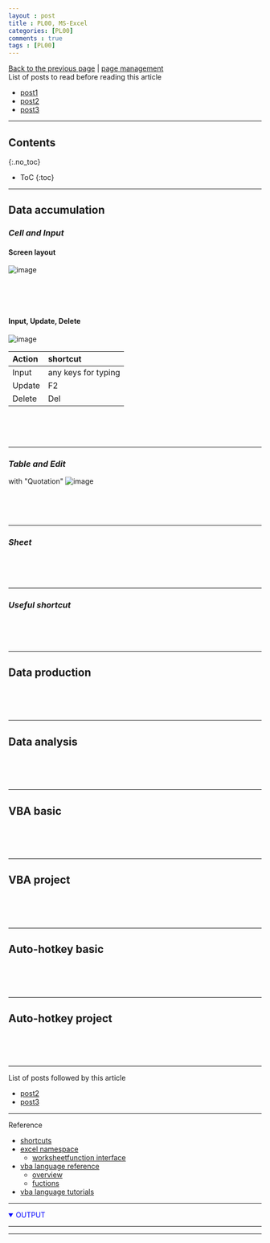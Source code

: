 ```yaml
---
layout : post
title : PL00, MS-Excel
categories: [PL00]
comments : true
tags : [PL00]
---
```


[Back to the previous page](https://userdyk-github.github.io/Programming.html) | [page management](https://github.com/userdyk-github/userdyk-github.github.io/blob/master/_posts/PL00/2019-08-13-PL00-MS-Excel.md)<br>
List of posts to read before reading this article
- <a href='https://userdyk-github.github.io/'>post1</a>
- <a href='https://userdyk-github.github.io/'>post2</a>
- <a href='https://userdyk-github.github.io/'>post3</a>

---

## Contents
{:.no_toc}

* ToC
{:toc}

<hr class="division1">

## **Data accumulation**
### ***Cell and Input***
#### Screen layout
![image](https://user-images.githubusercontent.com/52376448/72784082-55fc8080-3c6b-11ea-9972-ad9c3e41d50a.png)

<br><br><br>

#### Input, Update, Delete
![image](https://user-images.githubusercontent.com/52376448/72785138-e045e400-3c6d-11ea-93e6-3ac1fafd49b1.png)

|Action|shortcut|
|:--|:--|
|Input|any keys for typing|
|Update|F2|
|Delete|Del|

<br><br><br>

---

### ***Table and Edit***
with "Quotation"
![image](https://user-images.githubusercontent.com/52376448/72786812-eb9b0e80-3c71-11ea-992d-c9bf2cf3ee40.png)

<br><br><br>

---

### ***Sheet***

<br><br><br>

---

### ***Useful shortcut***
<br><br><br>
<hr class="division2">

## **Data production**

<br><br><br>

<hr class="division2">

## **Data analysis**

<br><br><br>

<hr class="division2">

## **VBA basic**

<br><br><br>

<hr class="division2">

## **VBA project**

<br><br><br>

<hr class="division2">

## **Auto-hotkey basic**

<br><br><br>

<hr class="division2">

## **Auto-hotkey project**

<br><br><br>

<hr class="division1">

List of posts followed by this article
- <a href='https://userdyk-github.github.io/'>post2</a>
- <a href='https://userdyk-github.github.io/'>post3</a>

---

Reference
- [shortcuts](https://support.microsoft.com/en-us/topic/keyboard-shortcuts-in-excel-1798d9d5-842a-42b8-9c99-9b7213f0040f?ui=en-us&rs=en-us&ad=us)
- [excel namespace](https://docs.microsoft.com/en-us/dotnet/api/microsoft.office.interop.excel?view=excel-pia)
  - [worksheetfunction interface](https://docs.microsoft.com/en-us/dotnet/api/microsoft.office.interop.excel.worksheetfunction?view=excel-pia) 
- [vba language reference](https://docs.microsoft.com/en-us/office/vba/api/overview/language-reference)
  - [overview](https://docs.microsoft.com/en-us/office/vba/language/reference/user-interface-help/visual-basic-language-reference+)
  - [fuctions](https://docs.microsoft.com/en-us/office/vba/language/reference/functions-visual-basic-for-applications)
- [vba language tutorials](https://www.tutorialspoint.com/vba/index.htm)


---

<details open="1" markdown="1">
<summary class='jb-small' style="color:blue">OUTPUT</summary>
<hr class='division3'>
<hr class='division3'>
</details>



